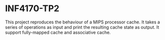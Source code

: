 # INF4170-TP2

This project reproduces the behaviour of a MIPS processor cache. It takes a series of operations as input and print the resulting cache state as output. It support fully-mapped cache and associative cache.
